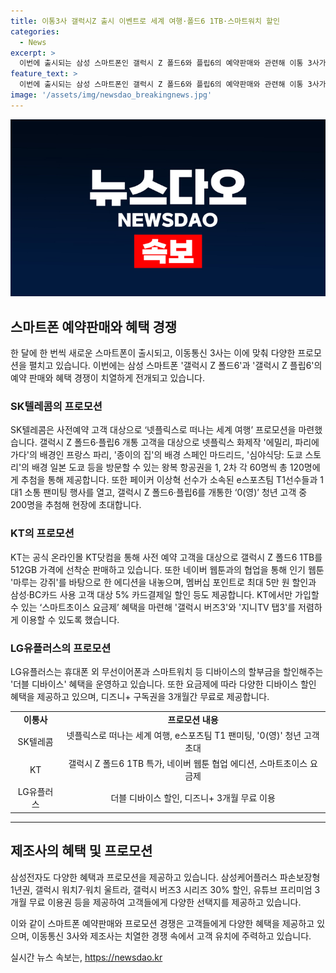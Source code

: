 ```yaml
---
title: 이통3사 갤럭시Z 출시 이벤트로 세계 여행·폴드6 1TB·스마트워치 할인
categories:
  - News
excerpt: >
  이번에 출시되는 삼성 스마트폰인 갤럭시 Z 폴드6와 플립6의 예약판매와 관련해 이통 3사가 경쟁적인 혜택을 제공하고 있습니다. SK텔레콤은 넷플릭스로 세계 여행을 떠나는 혜택을 내세우고, KT는 1TB 폴드6를 512GB 가격에 판매하는 이벤트를 진행하며, LG유플러스는 스마트워치 등 디바이스 할부금을 할인해주는 더블 디바이스 혜택을 선보였습니다. 또한 제조사인 삼성전자와도 협력하여 다양한 혜택을 제공하고 있습니다. 각 이통사의 고객을 유혹하는 다채로운 혜택들이 클릭을 유도하는데 중요한 포인트입니다.
feature_text: >
  이번에 출시되는 삼성 스마트폰인 갤럭시 Z 폴드6와 플립6의 예약판매와 관련해 이통 3사가 경쟁적인 혜택을 제공하고 있습니다. SK텔레콤은 넷플릭스로 세계 여행을 떠나는 혜택을 내세우고, KT는 1TB 폴드6를 512GB 가격에 판매하는 이벤트를 진행하며, LG유플러스는 스마트워치 등 디바이스 할부금을 할인해주는 더블 디바이스 혜택을 선보였습니다. 또한 제조사인 삼성전자와도 협력하여 다양한 혜택을 제공하고 있습니다. 각 이통사의 고객을 유혹하는 다채로운 혜택들이 클릭을 유도하는데 중요한 포인트입니다.
image: '/assets/img/newsdao_breakingnews.jpg'
---
```


<p><img src="/assets/img/newsdao_breakingnews.jpg" alt="implanttips 속보" /></p>

<h2 data-ke-size="size26">스마트폰 예약판매와 혜택 경쟁</h2>

<p data-ke-size="size16">한 달에 한 번씩 새로운 스마트폰이 출시되고, 이동통신 3사는 이에 맞춰 다양한 프로모션을 펼치고 있습니다. 이번에는 삼성 스마트폰 '갤럭시 Z 폴드6'과 '갤럭시 Z 플립6'의 예약 판매와 혜택 경쟁이 치열하게 전개되고 있습니다.</p>

<h3>SK텔레콤의 프로모션</h3>

<p data-ke-size="size16">SK텔레콤은 사전예약 고객 대상으로 ‘넷플릭스로 떠나는 세계 여행’ 프로모션을 마련했습니다. 갤럭시 Z 폴드6·플립6 개통 고객을 대상으로 넷플릭스 화제작 '에밀리, 파리에 가다'의 배경인 프랑스 파리, '종이의 집'의 배경 스페인 마드리드, '심야식당: 도쿄 스토리'의 배경 일본 도쿄 등을 방문할 수 있는 왕복 항공권을 1, 2차 각 60명씩 총 120명에게 추첨을 통해 제공합니다. 또한 페이커 이상혁 선수가 소속된 e스포츠팀 T1선수들과 1대1 소통 팬미팅 행사를 열고, 갤럭시 Z 폴드6·플립6를 개통한 ‘0(영)’ 청년 고객 중 200명을 추첨해 현장에 초대합니다.</p>

<h3>KT의 프로모션</h3>

<p data-ke-size="size16">KT는 공식 온라인몰 KT닷컴을 통해 사전 예약 고객을 대상으로 갤럭시 Z 폴드6 1TB를 512GB 가격에 선착순 판매하고 있습니다. 또한 네이버 웹툰과의 협업을 통해 인기 웹툰 '마루는 강쥐'를 바탕으로 한 에디션을 내놓으며, 멤버십 포인트로 최대 5만 원 할인과 삼성·BC카드 사용 고객 대상 5% 카드결제일 할인 등도 제공합니다. KT에서만 가입할 수 있는 ‘스마트초이스 요금제’ 혜택을 마련해 '갤럭시 버즈3'와 '지니TV 탭3'를 저렴하게 이용할 수 있도록 했습니다.</p>

<h3>LG유플러스의 프로모션</h3>

<p data-ke-size="size16">LG유플러스는 휴대폰 외 무선이어폰과 스마트워치 등 디바이스의 할부금을 할인해주는 '더블 디바이스' 혜택을 운영하고 있습니다. 또한 요금제에 따라 다양한 디바이스 할인 혜택을 제공하고 있으며, 디즈니+ 구독권을 3개월간 무료로 제공합니다.</p>

<table>
    <tr>
        <td style="text-align: center; height: 17px;"><b>이통사</b></td>
        <td style="text-align: center; height: 17px;"><b>프로모션 내용</b></td>
    </tr>
    <tr>
        <td style="text-align: center; height: 17px;">SK텔레콤</td>
        <td style="text-align: center; height: 17px;">넷플릭스로 떠나는 세계 여행, e스포츠팀 T1 팬미팅, '0(영)' 청년 고객 초대</td>
    </tr>
    <tr>
        <td style="text-align: center; height: 17px;">KT</td>
        <td style="text-align: center; height: 17px;">갤럭시 Z 폴드6 1TB 특가, 네이버 웹툰 협업 에디션, 스마트초이스 요금제</td>
    </tr>
    <tr>
        <td style="text-align: center; height: 17px;">LG유플러스</td>
        <td style="text-align: center; height: 17px;">더블 디바이스 할인, 디즈니+ 3개월 무료 이용</td>
    </tr>
</table>

<hr>

<h2 data-ke-size="size26">제조사의 혜택 및 프로모션</h2>

<p data-ke-size="size16">삼성전자도 다양한 혜택과 프로모션을 제공하고 있습니다. 삼성케어플러스 파손보장형 1년권, 갤럭시 워치7·워치 울트라, 갤럭시 버즈3 시리즈 30% 할인, 유튜브 프리미엄 3개월 무료 이용권 등을 제공하여 고객들에게 다양한 선택지를 제공하고 있습니다.</p>

<p data-ke-size="size16">이와 같이 스마트폰 예약판매와 프로모션 경쟁은 고객들에게 다양한 혜택을 제공하고 있으며, 이동통신 3사와 제조사는 치열한 경쟁 속에서 고객 유치에 주력하고 있습니다.</p>
실시간 뉴스 속보는, <a href="https://newsdao.kr" rel="dofollow">https://newsdao.kr</a>


